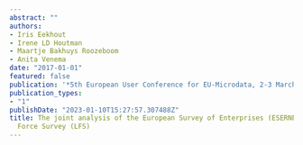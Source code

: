 ```yaml
---
abstract: ""
authors:
- Iris Eekhout
- Irene LD Houtman
- Maartje Bakhuys Roozeboom
- Anita Venema
date: "2017-01-01"
featured: false
publication: '*5th European User Conference for EU-Microdata, 2-3 March Mannheim*'
publication_types:
- "1"
publishDate: "2023-01-10T15:27:57.307488Z"
title: The joint analysis of the European Survey of Enterprises (ESERNER-2) and Labour
  Force Survey (LFS)
---
```


